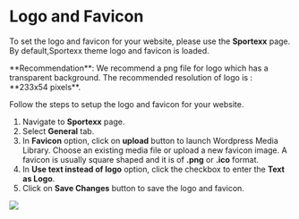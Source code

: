 # Logo and Favicon

To set the logo and favicon for your website, please use the **Sportexx** page. By default,Sportexx theme logo and favicon is loaded.

<div class="alert alert-info">**Recommendation**: We recommend a png file for logo which has a transparent background. The recommended resolution of logo is : **233x54 pixels**.</div>

Follow the steps to setup the logo and favicon for your website.

1. Navigate to **Sportexx** page.
2. Select **General** tab.
3. In **Favicon** option, click on **upload** button to launch Wordpress Media Library. Choose an existing media file or upload a new favicon image. A favicon is usually square shaped and it is of **.png** or **.ico** format.
4. In **Use text instead of logo** option, click the checkbox to enter the **Text as Logo**.
5. Click on **Save Changes** button to save the logo and favicon.

![](http://transvelo.github.io/sportexx/docs/images/theme-options-general.png)


